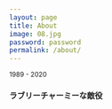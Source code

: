 ```yaml
---
layout: page
title: About
image: 08.jpg
password: password
permalink: /about/
---
```


<small>1989 - 2020</small>
#### ラブリーチャーミーな敵役
